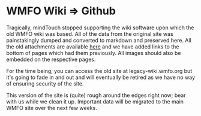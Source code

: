 WMFO Wiki => Github
===================

Tragically, mindTouch stopped supporting the wiki software upon which the old WMFO wiki was based. All of the data from the original site was painstakingly dumped and converted to markdown and preserved here. All the old attachments are available [here](wiki-files.wmfo.org) and we have added links to the bottom of pages which had them previously. All images should also be embedded on the respective pages.

For the time being, you can access the old site at legacy-wiki.wmfo.org but it's going to fade in and out and will eventually be retired as we have no way of ensuring security of the site.

This version of the site is (quite) rough around the edges right now; bear with us while we clean it up. Important data will be migrated to the main WMFO site over the next few weeks.


